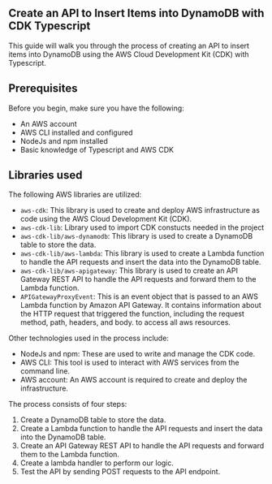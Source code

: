 ## Create an API to Insert Items into DynamoDB with CDK Typescript

This guide will walk you through the process of creating an API to insert items into DynamoDB using the AWS Cloud Development Kit (CDK) with Typescript.

## Prerequisites

Before you begin, make sure you have the following:

- An AWS account
- AWS CLI installed and configured
- NodeJs and npm installed
- Basic knowledge of Typescript and AWS CDK

## Libraries used

The following AWS libraries are utilized:

- `aws-cdk`: This library is used to create and deploy AWS infrastructure as code using the AWS Cloud Development Kit (CDK).
- `aws-cdk-lib`: Library used to import CDK constucts needed in the project
- `aws-cdk-lib/aws-dynamodb`: This library is used to create a DynamoDB table to store the data.
- `aws-cdk-lib/aws-lambda`: This library is used to create a Lambda function to handle the API requests and insert the data into the DynamoDB table.
- `aws-cdk-lib/aws-apigateway`: This library is used to create an API Gateway REST API to handle the API requests and forward them to the Lambda function.
- `APIGatewayProxyEvent`: This is an event object that is passed to an AWS Lambda function by Amazon API Gateway. It contains information about the HTTP request that triggered the function, including the request method, path, headers, and body.
to access all aws resources.

Other technologies used in the process include:

- NodeJs and npm: These are used to write and manage the CDK code.
- AWS CLI: This tool is used to interact with AWS services from the command line.
- AWS account: An AWS account is required to create and deploy the infrastructure.

The process consists of four steps:

1. Create a DynamoDB table to store the data.
2. Create a Lambda function to handle the API requests and insert the data into the DynamoDB table.
3. Create an API Gateway REST API to handle the API requests and forward them to the Lambda function.
4. Create a lambda handler to perform our logic.
5. Test the API by sending POST requests to the API endpoint.